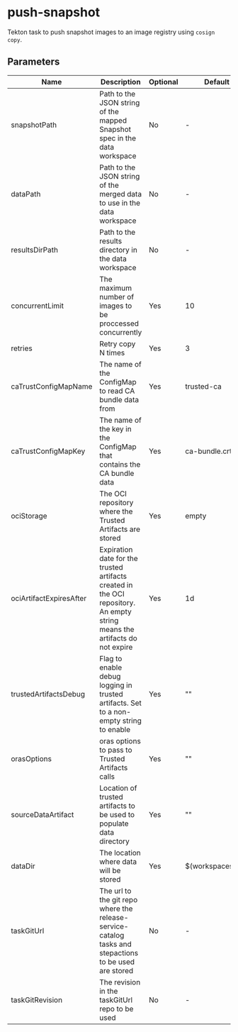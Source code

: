 # push-snapshot

Tekton task to push snapshot images to an image registry using `cosign copy`.

## Parameters

| Name                    | Description                                                                                                                | Optional | Default value           |
|-------------------------|----------------------------------------------------------------------------------------------------------------------------|----------|-------------------------|
| snapshotPath            | Path to the JSON string of the mapped Snapshot spec in the data workspace                                                  | No       | -                       |
| dataPath                | Path to the JSON string of the merged data to use in the data workspace                                                    | No       | -                       |
| resultsDirPath          | Path to the results directory in the data workspace                                                                        | No       | -                       |
| concurrentLimit         | The maximum number of images to be proccessed concurrently                                                                 | Yes      | 10                      |
| retries                 | Retry copy N times                                                                                                         | Yes      | 3                       |
| caTrustConfigMapName    | The name of the ConfigMap to read CA bundle data from                                                                      | Yes      | trusted-ca              |
| caTrustConfigMapKey     | The name of the key in the ConfigMap that contains the CA bundle data                                                      | Yes      | ca-bundle.crt           |
| ociStorage              | The OCI repository where the Trusted Artifacts are stored                                                                  | Yes      | empty                   |
| ociArtifactExpiresAfter | Expiration date for the trusted artifacts created in the OCI repository. An empty string means the artifacts do not expire | Yes      | 1d                      |
| trustedArtifactsDebug   | Flag to enable debug logging in trusted artifacts. Set to a non-empty string to enable                                     | Yes      | ""                      |
| orasOptions             | oras options to pass to Trusted Artifacts calls                                                                            | Yes      | ""                      |
| sourceDataArtifact      | Location of trusted artifacts to be used to populate data directory                                                        | Yes      | ""                      |
| dataDir                 | The location where data will be stored                                                                                     | Yes      | $(workspaces.data.path) |
| taskGitUrl              | The url to the git repo where the release-service-catalog tasks and stepactions to be used are stored                      | No       | -                       |
| taskGitRevision         | The revision in the taskGitUrl repo to be used                                                                             | No       | -                       |

